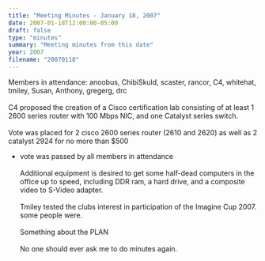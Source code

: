 ```yaml
---
title: "Meeting Minutes - January 18, 2007"
date: 2007-01-18T12:00:00-05:00
draft: false
type: "minutes"
summary: "Meeting minutes from this date"
year: 2007
filename: "20070118"
---
```


Members in attendance: anoobus, ChibiSkuld, scaster, rancor, C4, whitehat, tmiley, Susan, Anthony, gregerg, drc 
<br>
<br>
C4 proposed the creation of a Cisco certification lab consisting of at least
1 2600 series router with 100 Mbps NIC, and one Catalyst series switch.
<br><br>
Vote was placed for 2 cisco 2600 series router (2610 and 2620) as well as 2 catalyst 2924 for no more than $500
- vote was passed by all members in attendance
<br><br>
Additional equipment is desired to get some half-dead computers in the office up to speed, including DDR ram, a hard drive, and a composite video to S-Video adapter.
<br><br>
Tmiley tested the clubs interest in participation of the Imagine Cup 2007.
some people were.
<br><br>
Something about the PLAN
<br><br>
No one should ever ask me to do minutes again.
